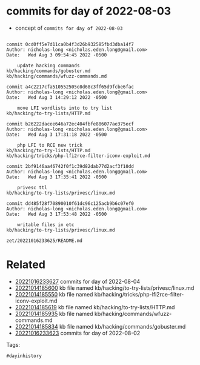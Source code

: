 # commits for day of 2022-08-03

- concept of `commits for day of 2022-08-03`

```

commit 0cd0ff5e7d11ca0b4f3d26b932585fbd3dba14f7
Author: nicholas-long <nicholas.eden.long@gmail.com>
Date:   Wed Aug 3 09:54:45 2022 -0500

    update hacking commands
kb/hacking/commands/gobuster.md
kb/hacking/commands/wfuzz-commands.md

commit a4c2217cfa510552505e8d68c3ff65d9fcbe6fac
Author: nicholas-long <nicholas.eden.long@gmail.com>
Date:   Wed Aug 3 14:29:12 2022 -0500

    move LFI wordlists into to try list
kb/hacking/to-try-lists/HTTP.md

commit b26222dacee646a72ec404fbfe886077ae375ecf
Author: nicholas-long <nicholas.eden.long@gmail.com>
Date:   Wed Aug 3 17:31:18 2022 -0500

    php LFI to RCE new trick
kb/hacking/to-try-lists/HTTP.md
kb/hacking/tricks/php-lfi2rce-filter-iconv-exploit.md

commit 2bf9146aa46742f0f1c39d82dab77d2acf3f10dd
Author: nicholas-long <nicholas.eden.long@gmail.com>
Date:   Wed Aug 3 17:35:41 2022 -0500

    privesc ttl
kb/hacking/to-try-lists/privesc/linux.md

commit dd485f28f70890010f61dc96c125acb9b6c07ef0
Author: nicholas-long <nicholas.eden.long@gmail.com>
Date:   Wed Aug 3 17:53:48 2022 -0500

    writable files in etc
kb/hacking/to-try-lists/privesc/linux.md
```

` zet/20221016233625/README.md `

# Related

- [20221016233627](/zet/20221016233627/README.md) commits for day of 2022-08-04
- [20221014185600](/zet/20221014185600/README.md) kb file named kb/hacking/to-try-lists/privesc/linux.md
- [20221014185550](/zet/20221014185550/README.md) kb file named kb/hacking/tricks/php-lfi2rce-filter-iconv-exploit.md
- [20221014185619](/zet/20221014185619/README.md) kb file named kb/hacking/to-try-lists/HTTP.md
- [20221014185935](/zet/20221014185935/README.md) kb file named kb/hacking/commands/wfuzz-commands.md
- [20221014185834](/zet/20221014185834/README.md) kb file named kb/hacking/commands/gobuster.md
- [20221016233623](/zet/20221016233623/README.md) commits for day of 2022-08-02

Tags:

    #dayinhistory

